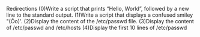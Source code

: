 Redirections
(0)Write a script that prints “Hello, World”, followed by a new line to the standard output.
(1)Write a script that displays a confused smiley "(Ôo)'.
(2)Display the content of the /etc/passwd file.
(3)Display the content of /etc/passwd and /etc/hosts
(4)Display the first 10 lines of /etc/passwd

